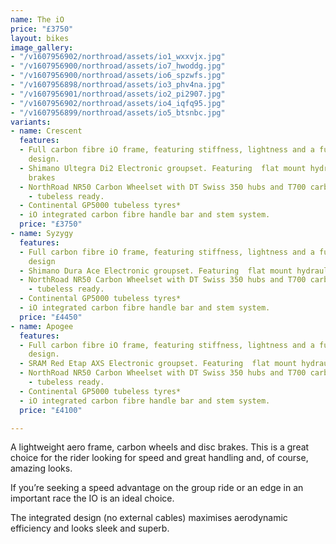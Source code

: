 ```yaml
---
name: The iO
price: "£3750"
layout: bikes
image_gallery:
- "/v1607956902/northroad/assets/io1_wxxvjx.jpg"
- "/v1607956900/northroad/assets/io7_hwoddg.jpg"
- "/v1607956900/northroad/assets/io6_spzwfs.jpg"
- "/v1607956898/northroad/assets/io3_phv4na.jpg"
- "/v1607956901/northroad/assets/io2_pi2907.jpg"
- "/v1607956902/northroad/assets/io4_iqfq95.jpg"
- "/v1607956899/northroad/assets/io5_btsnbc.jpg"
variants:
- name: Crescent
  features:
  - Full carbon fibre iO frame, featuring stiffness, lightness and a fully integrated
    design.
  - Shimano Ultegra Di2 Electronic groupset. Featuring  flat mount hydraulic disc
    brakes
  - NorthRoad NR50 Carbon Wheelset with DT Swiss 350 hubs and T700 carbon fibre rims
    - tubeless ready.
  - Continental GP5000 tubeless tyres*
  - iO integrated carbon fibre handle bar and stem system.
  price: "£3750"
- name: Syzygy
  features:
  - Full carbon fibre iO frame, featuring stiffness, lightness and a fully integrated
    design
  - Shimano Dura Ace Electronic groupset. Featuring  flat mount hydraulic disc brakes
  - NorthRoad NR50 Carbon Wheelset with DT Swiss 350 hubs and T700 carbon fibre rims
    - tubeless ready.
  - Continental GP5000 tubeless tyres*
  - iO integrated carbon fibre handle bar and stem system.
  price: "£4450"
- name: Apogee
  features:
  - Full carbon fibre iO frame, featuring stiffness, lightness and a fully integrated
    design.
  - SRAM Red Etap AXS Electronic groupset. Featuring  flat mount hydraulic disc brakes
  - NorthRoad NR50 Carbon Wheelset with DT Swiss 350 hubs and T700 carbon fibre rims
    - tubeless ready.
  - Continental GP5000 tubeless tyres*
  - iO integrated carbon fibre handle bar and stem system.
  price: "£4100"

---
```

A lightweight aero frame, carbon wheels and disc brakes. This is a great choice for the rider looking for speed and great handling and, of course, amazing looks.

If you’re seeking a speed advantage on the group ride or an edge in an important race the IO is an ideal choice.

The integrated design (no external cables) maximises aerodynamic efficiency and looks sleek and superb.